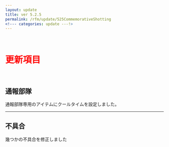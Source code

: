 ```yaml
---
layout: update
title: ver 5.2.5
permalink: /rfm/update/525CommemorativeShotting
<!--- categories: update ---!> 
---
```



<br>
<h1 id="1"><font color="red">更新項目</font></h1><br>




## <span class="green-badge">通報部隊</span>     

通報部隊専用のアイテムにクールタイムを設定しました。  
  

-----------------------------------------------------  
## <span class="yellow-badge">不具合</span>      
幾つかの不具合を修正しました   





